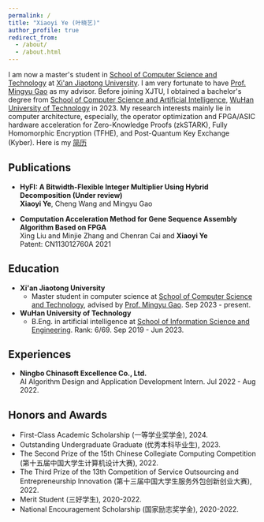 ```yaml
---
permalink: /
title: "Xiaoyi Ye (叶晓艺)"
author_profile: true
redirect_from: 
  - /about/
  - /about.html
---
```


I am now a master's student in [School of Computer Science and Technology](http://www.cs.xjtu.edu.cn/) at [Xi'an Jiaotong University](https://www.xjtu.edu.cn/). I am very fortunate to have [Prof. Mingyu Gao](https://people.iiis.tsinghua.edu.cn/~gaomy/) as my advisor. Before joining XJTU, I obtained a bachelor's degree from [School of Computer Science and Artificial Intelligence](http://cst.whut.edu.cn/), [WuHan University of Technology](https://www.whut.edu.cn/) in 2023. My research interests mainly lie in computer architecture, especially, the operator optimization and FPGA/ASIC hardware acceleration for Zero-Knowledge Proofs (zkSTARK), Fully Homomorphic Encryption (TFHE), and Post-Quantum Key Exchange (Kyber). Here is my [简历](../files/Chinese%20CV.pdf)

## Publications
* **HyFI: A Bitwidth-Flexible Integer Multiplier Using Hybrid Decomposition (Under review)**  
  **Xiaoyi Ye**, Cheng Wang and Mingyu Gao

* **Computation Acceleration Method for Gene Sequence Assembly Algorithm Based on FPGA**  
  Xing Liu and Minjie Zhang and Chenran Cai and **Xiaoyi Ye**  
  Patent: CN113012760A 2021

## Education

* **Xi'an Jiaotong University**  
  - Master student in computer science at [School of Computer Science and Technology](http://www.cs.xjtu.edu.cn/), advised by [Prof. Mingyu Gao](https://people.iiis.tsinghua.edu.cn/~gaomy/). Sep 2023 - present.
* **WuHan University of Technology**  
  - B.Eng. in artificial intelligence at [School of Information Science and Engineering](https://radio.seu.edu.cn/newenglish/). Rank: 6/69. Sep 2019 - Jun 2023.  

## Experiences
* **Ningbo Chinasoft Excellence Co., Ltd.**  
  AI Algorithm Design and Application Development Intern. Jul 2022 - Aug 2022.


## Honors and Awards
* First-Class Academic Scholarship (一等学业奖学金), 2024.
* Outstanding Undergraduate Graduate (优秀本科毕业生), 2023.
* The Second Prize of the 15th Chinese Collegiate Computing Competition (第十五届中国大学生计算机设计大赛), 2022.
* The Third Prize of the 13th Competition of Service Outsourcing and Entrepreneurship Innovation (第十三届中国大学生服务外包创新创业大赛), 2022.
* Merit Student (三好学生), 2020-2022.
* National Encouragement Scholarship (国家励志奖学金), 2020-2022.